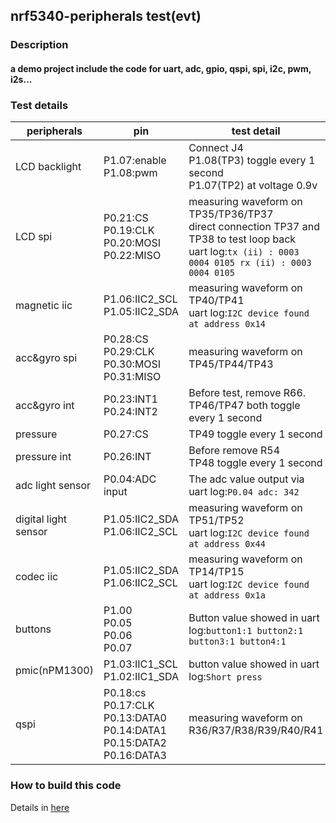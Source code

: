 ## nrf5340-peripherals test(evt)

### Description
#### a demo project include the code for uart, adc, gpio, qspi, spi, i2c, pwm, i2s...

### Test details
|peripherals|pin|test detail|
|-|-|-|
|LCD backlight|P1.07:enable<br>P1.08:pwm|Connect J4<br>P1.08(TP3) toggle every 1 second<br>P1.07(TP2) at voltage 0.9v|
|LCD spi|P0.21:CS<br>P0.19:CLK<br>P0.20:MOSI<br>P0.22:MISO|measuring waveform on TP35/TP36/TP37<br>direct connection TP37 and TP38 to test loop back<br> uart log:`tx (ii) : 0003 0004 0105 rx (ii) : 0003 0004 0105`|
|magnetic iic|P1.06:IIC2_SCL<BR>P1.05:IIC2_SDA|measuring waveform on TP40/TP41<BR>uart log:`I2C device found at address 0x14`|
|acc&gyro spi|P0.28:CS<BR>P0.29:CLK<BR>P0.30:MOSI<BR>P0.31:MISO|measuring waveform on TP45/TP44/TP43|
|acc&gyro int|P0.23:INT1<BR>P0.24:INT2|Before test, remove R66.<br>TP46/TP47 both toggle every 1 second|
|pressure|P0.27:CS|TP49 toggle every 1 second|
|pressure int|P0.26:INT|Before remove R54<br>TP48 toggle every 1 second|
|adc light sensor|P0.04:ADC input|The adc value output via uart log:`P0.04 adc: 342`|
|digital light sensor|P1.05:IIC2_SDA<BR>P1.06:IIC2_SCL|measuring waveform on TP51/TP52<BR>uart log:`I2C device found at address 0x44`|
|codec iic|P1.05:IIC2_SDA<BR>P1.06:IIC2_SCL|measuring waveform on TP14/TP15<BR>uart log:`I2C device found at address 0x1a`|
|buttons|P1.00<br>P0.05<br>P0.06<br>P0.07|Button value showed in uart log:`button1:1 button2:1 button3:1 button4:1`|
|pmic(nPM1300)|P1.03:IIC1_SCL<BR>P1.02:IIC1_SDA|button value showed in uart log:`Short press`|
|qspi|P0.18:cs<br>P0.17:CLK<BR>P0.13:DATA0<BR>P0.14:DATA1<BR>P0.15:DATA2<BR>P0.16:DATA3|measuring waveform on R36/R37/R38/R39/R40/R41|

### How to build this code
Details in [here](https://docs.nordicsemi.com/bundle/ncs-1.4.0/page/nrf/gs_installing.html)
